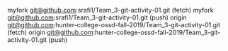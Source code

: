myfork	git@github.com:srafi1/Team_3-git-activity-01.git (fetch)
myfork	git@github.com:srafi1/Team_3-git-activity-01.git (push)
origin	git@github.com:hunter-college-ossd-fall-2019/Team_3-git-activity-01.git (fetch)
origin	git@github.com:hunter-college-ossd-fall-2019/Team_3-git-activity-01.git (push)
